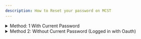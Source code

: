 ```yaml
---
description: How to Reset your password on MCST
---
```


<details>
  
<summary>Method: 1 With Current Password</summary>

1\) Navigate To Your My Account Page While Logged Into Your Account.\
2\) Then Under Update Password enter your old password and new passwo.rd.\
3\) Click Update.

<details>
  
<summary>Images</summary>

1)\
![](<../.gitbook/assets/password-reset/method1/image(1).png>)\
2)\
![](<../.gitbook/assets/password-reset/method1/image(2).png>)\
3)\
![](<../.gitbook/assets/password-reset/method1/image(3).png>)\
4)\
![](<../.gitbook/assets/password-reset/method1/image(4).png>)
</details>

</details>

<details>

<summary>Method 2: Without Current Password (Logged in with Oauth)</summary>

1\) Make Sure you are logged out of any accounts.\
2\) Click login.\
3\) Click forgot password.\
4\) Enter your email.\
5\) Click send email.\
6\) Check your email.\
7\) Click the Reset Password Button.\
8\) Enter your new password.\
9\) Click reset password.\
10\) Enter your new password twice.\
11\) Click reset password.

<details>

<summary>Images</summary>

1)\
![](<../.gitbook/assets/password-reset/method2/image(1).png>)
2)\
![](<../.gitbook/assets/password-reset/method2/image(2).png>)
3)\
![](<../.gitbook/assets/password-reset/method2/image(3).png>)
4)\
![](<../.gitbook/assets/password-reset/method2/image(4).png>)
5)\
![](<../.gitbook/assets/password-reset/method2/image(5).png>)
6)\
![](<../.gitbook/assets/password-reset/method2/image(6).png>)

</details>

</details>
